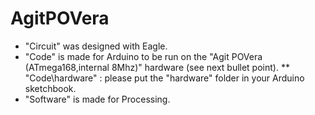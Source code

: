 # AgitPOVera

* "Circuit" was designed with Eagle.
* "Code" is made for Arduino to be run on the "Agit POVera (ATmega168,internal 8Mhz)" hardware (see next bullet point).
** "Code\hardware" : please put the "hardware" folder in your Arduino sketchbook.
* "Software" is made for Processing.